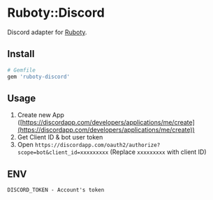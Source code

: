 # Ruboty::Discord

Discord adapter for [Ruboty](https://github.com/r7kamura/ruboty).

## Install

```ruby
# Gemfile
gem 'ruboty-discord'
```

## Usage

1. Create new App ([https://discordapp.com/developers/applications/me/create](https://discordapp.com/developers/applications/me/create))
2. Get Client ID & bot user token
3. Open `https://discordapp.com/oauth2/authorize?scope=bot&client_id=xxxxxxxxx` (Replace `xxxxxxxxx` with client ID)

## ENV

```plain
DISCORD_TOKEN - Account's token
```
